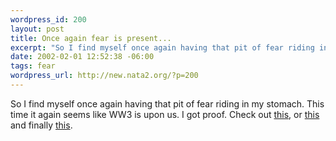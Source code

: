 ```yaml
--- 
wordpress_id: 200
layout: post
title: Once again fear is present...
excerpt: "So I find myself once again having that pit of fear riding in my stomach. This time it again seems like WW3 is upon us. I got proof. Check out this, or this and finally "
date: 2002-02-01 12:52:38 -06:00
tags: fear
wordpress_url: http://new.nata2.org/?p=200
---
```

So I find myself once again having that pit of fear riding in my stomach. This time it again seems like WW3 is upon us. I got proof. Check out <a href="http://www.washingtonpost.com/wp-dyn/articles/A3162-2002Jan31.html">this</a>, or <a href="http://sg.news.yahoo.com/020201/1/2e8dc.html">this</a> and finally <a href="http://story.news.yahoo.com/news?tmpl=story&cid=584&u=/nm/20020201/pl_nm/attack_albright_dc_1">this</a>.
